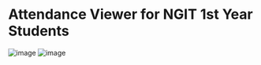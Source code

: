 # Attendance Viewer for NGIT 1st Year Students

![image](https://github.com/user-attachments/assets/d78261be-9311-437b-bd89-4e20762ac896)
![image](https://github.com/user-attachments/assets/273e3967-82da-4f26-b6d5-ee4d64cfa194)

